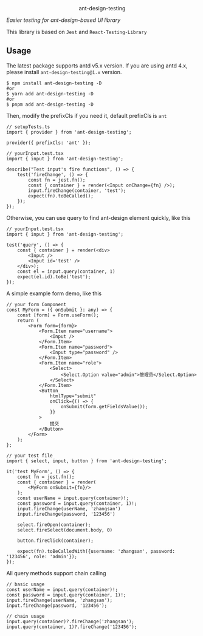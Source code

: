 <div align="center">ant-design-testing</div>

_Easier testing for ant-design-based UI library_

This library is based on `Jest` and `React-Testing-Library`

## Usage

The latest package supports antd v5.x version.
If you are using antd 4.x, please install `ant-design-testing@1.x` version.

```shell
$ npm install ant-design-testing -D
#or
$ yarn add ant-design-testing -D
#or
$ pnpm add ant-design-testing -D
```

Then, modify the prefixCls if you need it, default prefixCls is `ant`

```tsx
// setupTests.ts
import { provider } from 'ant-design-testing';

provider({ prefixCls: 'ant' });
```

```tsx
// yourInput.test.tsx
import { input } from 'ant-design-testing';

describe("Test input's fire functions", () => {
    test('fireChange', () => {
        const fn = jest.fn();
        const { container } = render(<Input onChange={fn} />);
        input.fireChange(container, 'test');
        expect(fn).toBeCalled();
    });
});
```

Otherwise, you can use query to find ant-design element quickly, like this
```tsx
// yourInput.test.tsx
import { input } from 'ant-design-testing';

test('query', () => {
    const { container } = render(<div>
        <Input />
        <Input id='test' />
    </div>);
    const el = input.query(container, 1)
    expect(el.id).toBe('test');
});
```

A simple example form demo, like this
```tsx
// your form Component
const MyForm = ({ onSubmit }: any) => {
    const [form] = Form.useForm();
    return (
        <Form form={form}>
            <Form.Item name="username">
                <Input />
            </Form.Item>
            <Form.Item name="password">
                <Input type="password" />
            </Form.Item>
            <Form.Item name="role">
                <Select>
                    <Select.Option value="admin">管理员</Select.Option>
                </Select>
            </Form.Item>
            <Button
                htmlType="submit"
                onClick={() => {
                    onSubmit(form.getFieldsValue());
                }}
            >
                提交
            </Button>
        </Form>
    );
};
```
```tsx
// your test file
import { select, input, button } from 'ant-design-testing';

it('test MyForm', () => {
    const fn = jest.fn();
    const { container } = render(
        <MyForm onSubmit={fn}/>
    );
    const userName = input.query(container)!;
    const password = input.query(container, 1)!;
    input.fireChange(userName, 'zhangsan')
    input.fireChange(password, '123456')

    select.fireOpen(container);
    select.fireSelect(document.body, 0)

    button.fireClick(container);

    expect(fn).toBeCalledWith({username: 'zhangsan', password: '123456', role: 'admin'});
});
```
All query methods support chain calling
```tsx
// basic usage
const userName = input.query(container)!;
const password = input.query(container, 1)!;
input.fireChange(userName, 'zhangsan');
input.fireChange(password, '123456');

// chain usage
input.query(container)?.fireChange('zhangsan');
input.query(container, 1)?.fireChange('123456');

```